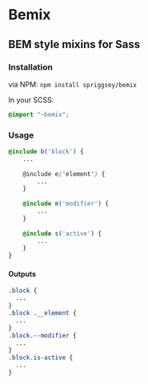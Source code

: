 # Bemix
## BEM style mixins for Sass

### Installation
via NPM:
`npm install spriggsey/bemix`

In your SCSS:
```scss
@import "~bemix";
```

### Usage

```scss
@include b('block') {
    ...
    
    @include e('element') {
        ...
    }
    
    @include m('modifier') {
        ...
    }
    
    @include s('active') {
        ...
    }
}
```

#### Outputs
```css
.block {
  ...
}
.block .__element {
  ...
}
.block.--modifier {
  ...
}
.block.is-active {
  ...
}
```
